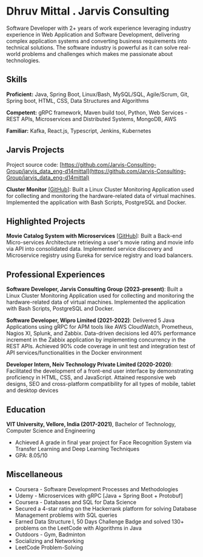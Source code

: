 # Dhruv Mittal . Jarvis Consulting

Software Developer with 2+ years of work experience leveraging industry experience in Web Application and Software Development, delivering complex application systems and converting business requirements into technical solutions. The software industry is powerful as it can solve real-world problems and challenges which makes me passionate about technologies.

## Skills

**Proficient:** Java, Spring Boot, Linux/Bash, MySQL/SQL, Agile/Scrum, Git, Spring boot, HTML, CSS, Data Structures and Algorithms

**Competent:** gRPC framework, Maven build tool, Python, Web Services - REST APIs, Microservices and Distributed Systems, MongoDB, AWS

**Familiar:** Kafka, React.js, Typescript, Jenkins, Kubernetes

## Jarvis Projects

Project source code: [https://github.com/Jarvis-Consulting-Group/jarvis_data_eng-d14mittal](https://github.com/Jarvis-Consulting-Group/jarvis_data_eng-d14mittal)


**Cluster Monitor** [[GitHub](https://github.com/Jarvis-Consulting-Group/jarvis_data_eng-d14mittal/tree/master/linux_sql)]: Built a Linux Cluster Monitoring Application used for collecting and monitoring the hardware-related data of virtual machines. Implemented the application with Bash Scripts, PostgreSQL and Docker.


## Highlighted Projects
**Movie Catalog System with Microservices** [[GitHub](https://github.com/d14mittal/Movie-Ratings-Microservice-Application)]: Built a Back-end Micro-services Architecture retrieving a user's movie rating and movie info via API into consolidated data. Implemented service discovery and Microservice registry using Eureka for service registry and load balancers.


## Professional Experiences

**Software Developer, Jarvis Consulting Group (2023-present)**: Built a Linux Cluster Monitoring Application used for collecting and monitoring the hardware-related data of virtual machines. Implemented the application with Bash Scripts, PostgreSQL and Docker.

**Software Developer, Wipro Limited (2021-2022)**: Delivered 5 Java Applications using gRPC for APM tools like AWS CloudWatch, Prometheus, Nagios XI, Splunk, and Zabbix. Data-driven decisions led 40% performance increment in the Zabbix application by implementing concurrency in the REST APIs. Achieved 90% code coverage in unit test and integration test of API services/functionalities in the Docker environment

**Developer Intern, Neiv Technology Private Limited  (2020-2020)**: Facilitated the development of a front-end user interface by demonstrating proficiency in HTML, CSS, and JavaScript. Attained responsive web designs, SEO and cross-platform compatibility for all types of mobile, tablet and desktop devices


## Education
**VIT University, Vellore, India (2017-2021)**, Bachelor of Technology, Computer Science and Engineering
- Achieved A grade in final year project for Face Recognition System via Transfer Learning and Deep Learning Techniques
- GPA: 8.05/10


## Miscellaneous
- Coursera - Software Development Processes and Methodologies
- Udemy - Microservices with gRPC [Java + Spring Boot + Protobuf]
- Coursera - Databases and SQL for Data Science
- Secured a 4-star rating on the Hackerrank platform for solving Database Management problems with SQL queries
- Earned Data Structure I, 50 Days Challenge Badge and solved 130+ problems on the LeetCode with Algorithms in Java
- Outdoors - Gym, Badminton
- Socializing and Networking
- LeetCode Problem-Solving